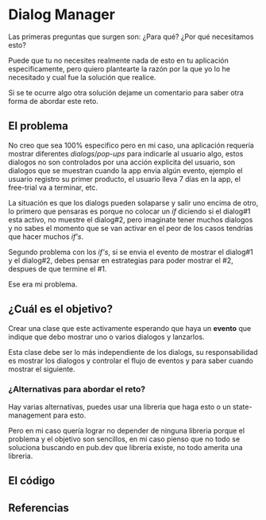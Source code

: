 # Dialog Manager

Las primeras preguntas que surgen son: ¿Para qué? ¿Por qué necesitamos esto?

Puede que tu no necesites realmente nada de esto en tu aplicación especificamente, pero quiero plantearte la razón por la que yo lo he necesitado y cual fue la solución que realice.

Si se te ocurre algo otra solución dejame un comentario para saber otra forma de abordar este reto.

## El problema

No creo que sea 100% especifico pero en mi caso, una aplicación requería mostrar diferentes *dialogs*/*pop-ups* para indicarle al usuario algo, estos dialogos no son controlados por una acción explicita del usuario, son dialogos que se muestran cuando la app envia algún evento, ejemplo el usuario registro su primer producto, el usuario lleva 7 días en la app, el free-trial va a terminar, etc.

La situación es que los dialogs pueden solaparse y salir uno encima de otro, lo primero que pensaras es porque no colocar un *if* diciendo si el dialog#1 esta activo, no muestre el dialog#2, pero imaginate tener muchos dialogos y no sabes el momento que se van activar en el peor de los casos tendrías que hacer muchos *if's*.

Segundo problema con los *if's*, si se envia el evento de mostrar el dialog#1 y el dialog#2, debes pensar en estrategias para poder mostrar el #2, despues de que termine el #1.

Ese era mi problema.

## ¿Cuál es el objetivo?

Crear una clase que este activamente esperando que haya un **evento** que indique que debo mostrar uno o varios dialogos y lanzarlos.

Esta clase debe ser lo más independiente de los dialogs, su responsabilidad es mostrar los dialogos y controlar el flujo de eventos y para saber cuando mostrar el siguiente.

### ¿Alternativas para abordar el reto?

Hay varias alternativas, puedes usar una libreria que haga esto o un state-management para esto.

Pero en mi caso quería lograr no depender de ninguna libreria porque el problema y el objetivo son sencillos, en mi caso pienso que no todo se soluciona buscando en pub.dev que libreria existe, no todo amerita una libreria.

## El código

## Referencias
